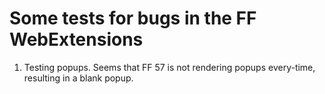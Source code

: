 #  Some tests for bugs in the FF WebExtensions

1. Testing popups. Seems that FF 57 is not rendering popups every-time, resulting in a blank popup. 
